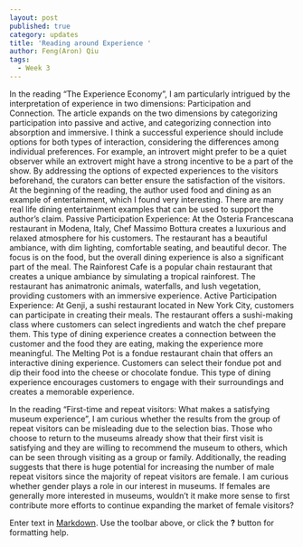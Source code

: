 ```yaml
---
layout: post
published: true
category: updates
title: 'Reading around Experience '
author: Feng(Aron) Qiu
tags:
  - Week 3
---
```

In the reading “The Experience Economy”, I am particularly intrigued by the interpretation of experience in two dimensions: Participation and Connection. The article expands on the two dimensions by categorizing participation into passive and active, and categorizing connection into absorption and immersive. I think a successful experience should include options for both types of interaction, considering the differences among individual preferences. For example, an introvert might prefer to be a quiet observer while an extrovert might have a strong incentive to be a part of the show. By addressing the options of expected experiences to the visitors beforehand, the curators can better ensure the satisfaction of the visitors. At the beginning of the reading, the author used food and dining as an example of entertainment, which I found very interesting. There are many real life dining entertainment examples that can be used to support the author’s claim. 
Passive Participation Experience: 
At the Osteria Francescana restaurant in Modena, Italy, Chef Massimo Bottura creates a luxurious and relaxed atmosphere for his customers. The restaurant has a beautiful ambiance, with dim lighting, comfortable seating, and beautiful decor. The focus is on the food, but the overall dining experience is also a significant part of the meal.
The Rainforest Cafe is a popular chain restaurant that creates a unique ambiance by simulating a tropical rainforest. The restaurant has animatronic animals, waterfalls, and lush vegetation, providing customers with an immersive experience.
Active Participation Experience: 
At Genji, a sushi restaurant located in New York City, customers can participate in creating their meals. The restaurant offers a sushi-making class where customers can select ingredients and watch the chef prepare them. This type of dining experience creates a connection between the customer and the food they are eating, making the experience more meaningful.
The Melting Pot is a fondue restaurant chain that offers an interactive dining experience. Customers can select their fondue pot and dip their food into the cheese or chocolate fondue. This type of dining experience encourages customers to engage with their surroundings and creates a memorable experience.

In the reading “First-time and repeat visitors: What makes a satisfying museum experience”, I am curious whether the results from the group of repeat visitors can be misleading due to the selection bias. Those who choose to return to the museums already show that their first visit is satisfying and they are willing to recommend the museum to others, which can be seen through visiting as a group or family. Additionally, the reading suggests that there is huge potential for increasing the number of male repeat visitors since the majority of repeat visitors are female. I am curious whether gender plays a role in our interest in museums. If females are generally more interested in museums, wouldn’t it make more sense to first contribute more efforts to continue expanding the market of female visitors?


Enter text in [Markdown](http://daringfireball.net/projects/markdown/). Use the toolbar above, or click the **?** button for formatting help.
